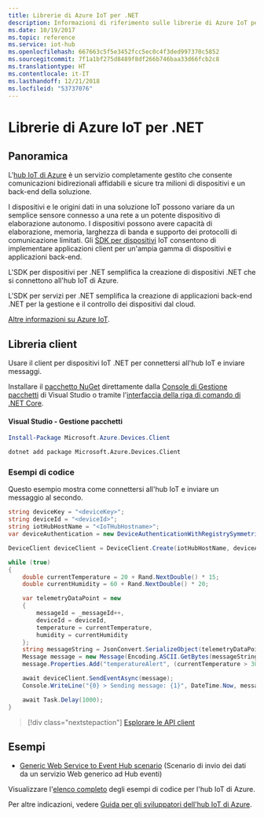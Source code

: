 ```yaml
---
title: Librerie di Azure IoT per .NET
description: Informazioni di riferimento sulle librerie di Azure IoT per .NET
ms.date: 10/19/2017
ms.topic: reference
ms.service: iot-hub
ms.openlocfilehash: 667663c5f5e3452fcc5ec0c4f3ded997370c5852
ms.sourcegitcommit: 7f1a1bf275d8489f8df266b746baa33d66fcb2c8
ms.translationtype: HT
ms.contentlocale: it-IT
ms.lasthandoff: 12/21/2018
ms.locfileid: "53737076"
---
```

# <a name="azure-iot-libraries-for-net"></a>Librerie di Azure IoT per .NET

## <a name="overview"></a>Panoramica

L'[hub IoT di Azure](https://azure.microsoft.com/services/iot-hub/) è un servizio completamente gestito che consente comunicazioni bidirezionali affidabili e sicure tra milioni di dispositivi e un back-end della soluzione.

I dispositivi e le origini dati in una soluzione IoT possono variare da un semplice sensore connesso a una rete a un potente dispositivo di elaborazione autonomo. I dispositivi possono avere capacità di elaborazione, memoria, larghezza di banda e supporto dei protocolli di comunicazione limitati. Gli [SDK per dispositivi](https://docs.microsoft.com/azure/iot-hub/iot-hub-devguide-sdks) IoT consentono di implementare applicazioni client per un'ampia gamma di dispositivi e applicazioni back-end.

L'SDK per dispositivi per .NET semplifica la creazione di dispositivi .NET che si connettono all'hub IoT di Azure.

L'SDK per servizi per .NET semplifica la creazione di applicazioni back-end .NET per la gestione e il controllo dei dispositivi dal cloud.

[Altre informazioni su Azure IoT](https://docs.microsoft.com/azure/iot-hub/).


## <a name="client-library"></a>Libreria client

Usare il client per dispositivi IoT .NET per connettersi all'hub IoT e inviare messaggi.

Installare il [pacchetto NuGet]( https://www.nuget.org/packages/Microsoft.Azure.Devices.Client) direttamente dalla [Console di Gestione pacchetti][PackageManager] di Visual Studio o tramite l'[interfaccia della riga di comando di .NET Core][DotNetCLI].

#### <a name="visual-studio-package-manager"></a>Visual Studio - Gestione pacchetti

```powershell
Install-Package Microsoft.Azure.Devices.Client
```

```bash
dotnet add package Microsoft.Azure.Devices.Client
```
### <a name="code-examples"></a>Esempi di codice 

Questo esempio mostra come connettersi all'hub IoT e inviare un messaggio al secondo.

```csharp
string deviceKey = "<deviceKey>";
string deviceId = "<deviceId>";
string iotHubHostName = "<IoTHubHostname>";
var deviceAuthentication = new DeviceAuthenticationWithRegistrySymmetricKey(deviceId, deviceKey);

DeviceClient deviceClient = DeviceClient.Create(iotHubHostName, deviceAuthentication, TransportType.Mqtt);

while (true)
{
    double currentTemperature = 20 + Rand.NextDouble() * 15;
    double currentHumidity = 60 + Rand.NextDouble() * 20;

    var telemetryDataPoint = new
    {
        messageId = _messageId++,
        deviceId = deviceId,
        temperature = currentTemperature,
        humidity = currentHumidity
    };
    string messageString = JsonConvert.SerializeObject(telemetryDataPoint);
    Message message = new Message(Encoding.ASCII.GetBytes(messageString));
    message.Properties.Add("temperatureAlert", (currentTemperature > 30) ? "true" : "false");

    await deviceClient.SendEventAsync(message);
    Console.WriteLine("{0} > Sending message: {1}", DateTime.Now, messageString);

    await Task.Delay(1000);
}
```


> [!div class="nextstepaction"]
> [Esplorare le API client](/dotnet/api/overview/azure/iot/client)

## <a name="samples"></a>Esempi

- [Generic Web Service to Event Hub scenario](https://azure.microsoft.com/resources/samples/event-hubs-dotnet-importfromweb/) (Scenario di invio dei dati da un servizio Web generico ad Hub eventi)

Visualizzare l'[elenco completo](https://azure.microsoft.com/resources/samples/?platform=dotnet&service=iot-hub) degli esempi di codice per l'hub IoT di Azure.

Per altre indicazioni, vedere [Guida per gli sviluppatori dell'hub IoT di Azure](https://docs.microsoft.com/azure/iot-hub/iot-hub-devguide).

[PackageManager]: https://docs.microsoft.com/nuget/tools/package-manager-console
[DotNetCLI]: https://docs.microsoft.com/dotnet/core/tools/dotnet-add-package
